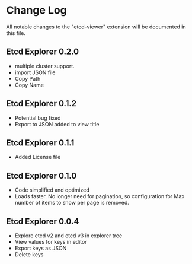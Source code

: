 # Change Log

All notable changes to the "etcd-viewer" extension will be documented in this file.

## Etcd Explorer 0.2.0
- multiple cluster support.
- import JSON file
- Copy Path
- Copy Name

## Etcd Explorer 0.1.2
- Potential bug fixed
- Export to JSON added to view title 

## Etcd Explorer 0.1.1
- Added License file

## Etcd Explorer 0.1.0
- Code simplified and optimized
- Loads faster. No longer need for pagination, so configuration for Max number of items to show per page is removed.

## Etcd Explorer 0.0.4
- Explore etcd v2 and etcd v3 in explorer tree
- View values for keys in editor
- Export keys as JSON
- Delete keys 
